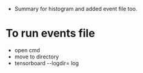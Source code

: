 * Summary for histogram and added event file too.

# To run events file
* open cmd
* move to directory
* tensorboard --logdir= log
